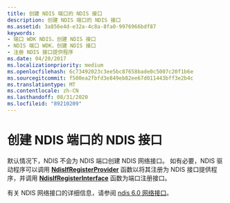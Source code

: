 ```yaml
---
title: 创建 NDIS 端口的 NDIS 接口
description: 创建 NDIS 端口的 NDIS 接口
ms.assetid: 3a856e4d-e32a-4c8a-8fa0-9976966bdf87
keywords:
- 端口 WDK NDIS，创建 NDIS 接口
- NDIS 端口 WDK，创建 NDIS 接口
- 注册 NDIS 接口提供程序
ms.date: 04/20/2017
ms.localizationpriority: medium
ms.openlocfilehash: 6c73492023c3ee5bc87658bade0c5007c20f1b6e
ms.sourcegitcommit: f500ea2fbfd3e849eb82ee67d011443bff3e2b4c
ms.translationtype: MT
ms.contentlocale: zh-CN
ms.lasthandoff: 08/31/2020
ms.locfileid: "89210209"
---
```

# <a name="creating-ndis-interfaces-for-ndis-ports"></a>创建 NDIS 端口的 NDIS 接口





默认情况下，NDIS 不会为 NDIS 端口创建 NDIS 网络接口。 如有必要，NDIS 驱动程序可以调用 [**NdisIfRegisterProvider**](/windows-hardware/drivers/ddi/ndis/nf-ndis-ndisifregisterprovider) 函数以将其注册为 NDIS 接口提供程序，并调用 [**NdisIfRegisterInterface**](/windows-hardware/drivers/ddi/ndis/nf-ndis-ndisifregisterinterface) 函数为端口注册接口。

有关 NDIS 网络接口的详细信息，请参阅 [ndis 6.0 网络接口](/windows-hardware/drivers/ddi/_netvista/)。

 

